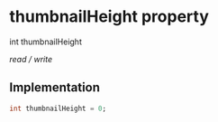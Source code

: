 


# thumbnailHeight property







int thumbnailHeight
  
_<span class="feature">read / write</span>_






## Implementation

```dart
int thumbnailHeight = 0;
```







